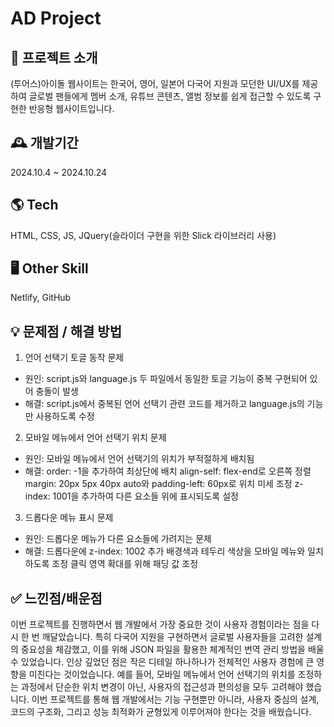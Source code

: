 # AD Project

## 🌈 프로젝트 소개
(투어스)아이돌 웹사이트는 한국어, 영어, 일본어 다국어 지원과 모던한 UI/UX를 제공하여 글로벌 팬들에게 멤버 소개, 유튜브 콘텐츠, 앨범 정보를 쉽게 접근할 수 있도록 구현한 반응형 웹사이트입니다.

## 🕰️ 개발기간
2024.10.4 ~ 2024.10.24

## 🌎 Tech
HTML, CSS, JS, JQuery(슬라이더 구현을 위한 Slick 라이브러리 사용)

## 🖥️ Other Skill
Netlify, GitHub

## 💡 문제점 / 해결 방법
1. 언어 선택기 토글 동작 문제
 - 원인: script.js와 language.js 두 파일에서 동일한 토글 기능이 중복 구현되어 있어 충돌이 발생
 - 해결: script.js에서 중복된 언어 선택기 관련 코드를 제거하고 language.js의 기능만 사용하도록 수정
   
2. 모바일 메뉴에서 언어 선택기 위치 문제
 - 원인: 모바일 메뉴에서 언어 선택기의 위치가 부적절하게 배치됨
 - 해결:
   order: -1을 추가하여 최상단에 배치
   align-self: flex-end로 오른쪽 정렬
   margin: 20px 5px 40px auto와 padding-left: 60px로 위치 미세 조정
   z-index: 1001을 추가하여 다른 요소들 위에 표시되도록 설정
   
3. 드롭다운 메뉴 표시 문제
 - 원인: 드롭다운 메뉴가 다른 요소들에 가려지는 문제
 - 해결:
   드롭다운에 z-index: 1002 추가
   배경색과 테두리 색상을 모바일 메뉴와 일치하도록 조정
   클릭 영역 확대를 위해 패딩 값 조정

## ✅ 느낀점/배운점
이번 프로젝트를 진행하면서 웹 개발에서 가장 중요한 것이 사용자 경험이라는 점을 다시 한 번 깨달았습니다. 
특히 다국어 지원을 구현하면서 글로벌 사용자들을 고려한 설계의 중요성을 체감했고, 이를 위해 JSON 파일을 활용한 체계적인 번역 관리 방법을 배울 수 있었습니다.
인상 깊었던 점은 작은 디테일 하나하나가 전체적인 사용자 경험에 큰 영향을 미친다는 것이었습니다. 
예를 들어, 모바일 메뉴에서 언어 선택기의 위치를 조정하는 과정에서 단순한 위치 변경이 아닌, 사용자의 접근성과 편의성을 모두 고려해야 했습니다.
이번 프로젝트를 통해 웹 개발에서는 기능 구현뿐만 아니라, 사용자 중심의 설계, 코드의 구조화, 그리고 성능 최적화가 균형있게 이루어져야 한다는 것을 배웠습니다.
